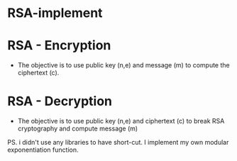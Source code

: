 # RSA-implement

# RSA - Encryption 
* The objective is to use public key (n,e) and message (m) to compute the ciphertext (c).

# RSA - Decryption
* The objective is to use public key (n,e) and ciphertext (c) to break RSA cryptography and compute message (m)

PS. i didn't use any libraries to have short-cut. I implement my own modular exponentiation function.
